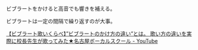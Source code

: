 ビブラートをかけると高音でも響きを補える。

ビブラートは一定の間隔で繰り返すのが大事。

[【ビブラート歌いくらべ】”ビブラートのかけ方の違い”とは。 歌い方の違いを実際に校長先生が歌ってみた★名古屋ボーカルスクール - YouTube](https://youtube.com/watch?v=bRwK0f76z3I&si=E3J5-MKwSEeXONyU)
